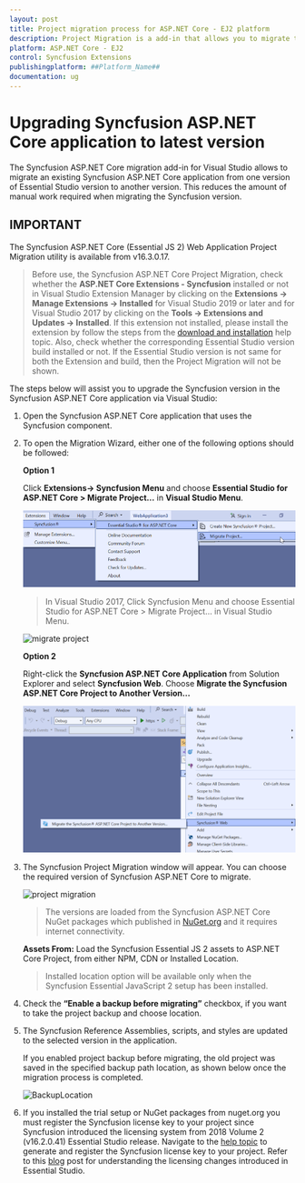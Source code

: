 ```yaml
---
layout: post
title: Project migration process for ASP.NET Core - EJ2 platform
description: Project Migration is a add-in that allows you to migrate the existing Syncfusion ASP.NET Core Application from one Essential Studio version to another version.
platform: ASP.NET Core - EJ2
control: Syncfusion Extensions
publishingplatform: ##Platform_Name##
documentation: ug
---
```


# Upgrading Syncfusion ASP.NET Core application to latest version

The Syncfusion ASP.NET Core migration add-in for Visual Studio allows to migrate an existing Syncfusion ASP.NET Core application from one version of Essential Studio version to another version. This reduces the amount of manual work required when migrating the Syncfusion version.

## IMPORTANT

The Syncfusion ASP.NET Core (Essential JS 2) Web Application Project Migration utility is available from v16.3.0.17.

> Before use, the Syncfusion ASP.NET Core Project Migration, check whether the **ASP.NET Core Extensions - Syncfusion** installed or not in Visual Studio Extension Manager by clicking on the **Extensions -> Manage Extensions -> Installed**  for Visual Studio 2019 or later and for Visual Studio 2017 by clicking on the **Tools -> Extensions and Updates -> Installed**. If this extension not installed, please install the extension by follow the steps from the [download and installation](download-and-installation) help topic. Also, check whether the corresponding Essential Studio version build installed or not. If the Essential Studio version is not same for both the Extension and build, then the Project Migration will not be shown.

The steps below will assist you to upgrade the Syncfusion version in the Syncfusion ASP.NET Core application via Visual Studio:

1. Open the Syncfusion ASP.NET Core application that uses the Syncfusion component.

2. To open the Migration Wizard, either one of the following options should be followed:

    **Option 1**

    Click **Extensions-> Syncfusion Menu** and choose **Essential Studio for ASP.NET Core > Migrate Project…** in **Visual Studio Menu**.

    ![migrate project](images/migrate-project-latest.png)

    >In Visual Studio 2017, Click Syncfusion Menu and choose Essential Studio for ASP.NET Core > Migrate Project… in Visual Studio Menu.

    ![migrate project](images/migrate-project.png)

    **Option 2**

    Right-click the **Syncfusion ASP.NET Core Application** from Solution Explorer and select **Syncfusion Web**. Choose **Migrate the Syncfusion ASP.NET Core Project to Another Version…**

    ![migrate syncfuion project](images/migrate-syncfusion-EJ2.png)

3. The Syncfusion Project Migration window will appear. You can choose the required version of Syncfusion ASP.NET Core to migrate.

    ![project migration](images/project-migration.png)

    > The versions are loaded from the Syncfusion ASP.NET Core NuGet packages which published in [NuGet.org](https://www.nuget.org/packages?q=Tags%3A%22aspnetcore%22syncfusion) and it requires internet connectivity.

    **Assets From:** Load the Syncfusion Essential JS 2 assets to ASP.NET Core Project, from either NPM, CDN or Installed Location.

    > Installed location option will be available only when the Syncfusion Essential JavaScript 2 setup has been installed.

4. Check the **“Enable a backup before migrating”** checkbox, if you want to take the project backup and choose location.

5. The Syncfusion Reference Assemblies, scripts, and styles are updated to the selected version in the application.

    If you enabled project backup before migrating, the old project was saved in the specified backup path location, as shown below once the migration process is completed.

    ![BackupLocation](images/BackupLocation.png)

6. If you installed the trial setup or NuGet packages from nuget.org you must register the Syncfusion license key to your project since Syncfusion introduced the licensing system from 2018 Volume 2 (v16.2.0.41) Essential Studio release. Navigate to the [help topic](https://help.syncfusion.com/common/essential-studio/licensing/license-key#how-to-generate-syncfusion-license-key) to generate and register the Syncfusion license key to your project. Refer to this [blog](https://blog.syncfusion.com/post/Whats-New-in-2018-Volume-2-Licensing-Changes-in-the-1620x-Version-of-Essential-Studio.aspx?_ga=2.11237684.1233358434.1587355730-230058891.1567654773) post for understanding the licensing changes introduced in Essential Studio.